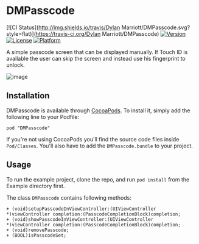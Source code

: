 # DMPasscode

[![CI Status](http://img.shields.io/travis/Dylan Marriott/DMPasscode.svg?style=flat)](https://travis-ci.org/Dylan Marriott/DMPasscode)
[![Version](https://img.shields.io/cocoapods/v/DMPasscode.svg?style=flat)](http://cocoadocs.org/docsets/DMPasscode)
[![License](https://img.shields.io/cocoapods/l/DMPasscode.svg?style=flat)](http://cocoadocs.org/docsets/DMPasscode)
[![Platform](https://img.shields.io/cocoapods/p/DMPasscode.svg?style=flat)](http://cocoadocs.org/docsets/DMPasscode)

A simple passcode screen that can be displayed manually. If Touch ID is available the user can skip the screen and instead use his fingerprint to unlock.

![image](http://46.105.26.1/uploads/passcode.png)

## Installation

DMPasscode is available through [CocoaPods](http://cocoapods.org). To install
it, simply add the following line to your Podfile:

    pod "DMPasscode"
If you're not using CocoaPods you'll find the source code files inside `Pod/Classes`. You'll also have to add the `DMPasscode.bundle` to your project.

## Usage

To run the example project, clone the repo, and run `pod install` from the Example directory first.

The class `DMPasscode` contains following methods:
	
	+ (void)setupPasscodeInViewController:(UIViewController *)viewController completion:(PasscodeCompletionBlock)completion;
	+ (void)showPasscodeInViewController:(UIViewController *)viewController completion:(PasscodeCompletionBlock)completion;
	+ (void)removePasscode;
	+ (BOOL)isPasscodeSet;
 